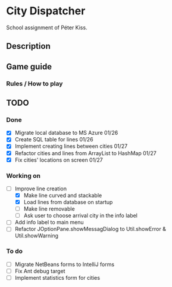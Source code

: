 # City Dispatcher
School assignment of Péter Kiss.

## Description

## Game guide

### Rules / How to play

## TODO

### Done
- [x] Migrate local database to MS Azure 01/26
- [x] Create SQL table for lines 01/26
- [x] Implement creating lines between cities 01/27
- [x] Refactor cities and lines from ArrayList to HashMap 01/27
- [x] Fix cities' locations on screen 01/27

### Working on
- [ ] Improve line creation
  - [x] Make line curved and stackable
  - [x] Load lines from database on startup
  - [ ] Make line removable
  - [ ] Ask user to choose arrival city in the info label
- [ ] Add info label to main menu
- [ ] Refactor JOptionPane.showMessagDialog to Util.showError & Util.showWarning

### To do
- [ ] Migrate NetBeans forms to IntelliJ forms
- [ ] Fix Ant debug target
- [ ] Implement statistics form for cities
